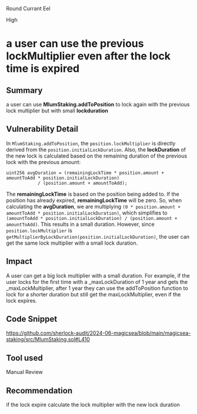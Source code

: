 Round Currant Eel

High

# a user can use the previous  lockMultiplier even after the lock time is expired

## Summary
a user can use **MlumStaking.addToPosition** to lock  again with the previous lock multiplier but with small **lockduration** 

## Vulnerability Detail
In `MlumStaking.addToPosition`, the `position.lockMultiplier` is directly derived from the `position.initialLockDuration`. Also, the **lockDuration** of the new lock is calculated based on the remaining duration of the previous lock with the previous amount:

```solidity
uint256 avgDuration = (remainingLockTime * position.amount + amountToAdd * position.initialLockDuration)
            / (position.amount + amountToAdd);
```

The **remainingLockTime** is based on the position being added to. If the position has already expired, **remainingLockTime** will be zero. So, when calculating the **avgDuration**, we are multiplying `(0 * position.amount + amountToAdd * position.initialLockDuration)`, which simplifies to `(amountToAdd * position.initialLockDuration) / (position.amount + amountToAdd)`. This results in a small duration. However, since `position.lockMultiplier` is `getMultiplierByLockDuration(position.initialLockDuration)`, the user can get the same lock multiplier with a small lock duration.
## Impact
A user can get a big lock multiplier with a small duration. For example, if the user locks for the first time with a _maxLockDuration of 1 year and gets the _maxLockMultiplier, after 1 year they can use the addToPosition function to lock for a shorter duration but still get the maxLockMultiplier, even if the lock expires.
## Code Snippet
https://github.com/sherlock-audit/2024-06-magicsea/blob/main/magicsea-staking/src/MlumStaking.sol#L410
## Tool used

Manual Review

## Recommendation

if the lock expire calculate the  lock multiplier with the new lock duration 
